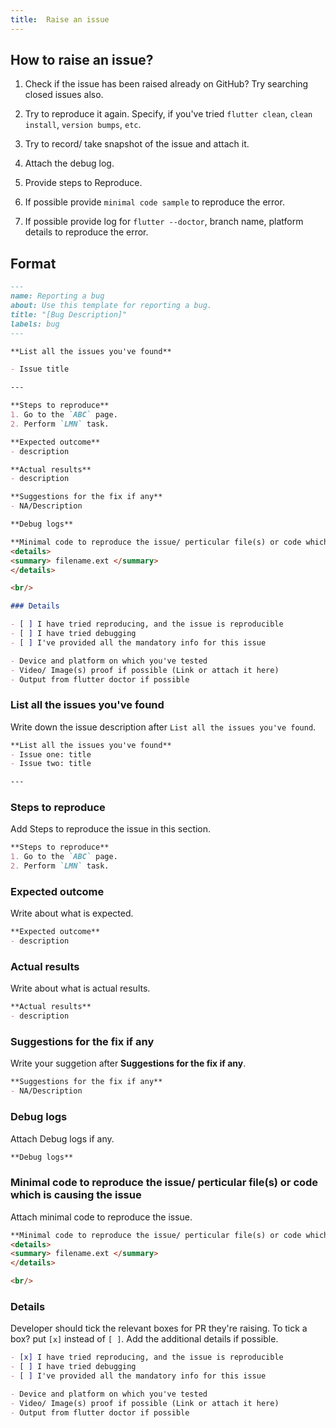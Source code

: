 ```yaml
---
title:  Raise an issue
---
```



## How to raise an issue?

1. Check if the issue has been raised already on GitHub? Try searching closed issues also.

2. Try to reproduce it again. Specify, if you've tried `flutter clean`, `clean install`, `version bumps`, `etc`.

3. Try to record/ take snapshot of the issue and attach it.

4. Attach the debug log.

5. Provide steps to Reproduce.

6. If possible provide `minimal code sample` to reproduce the error.

7. If possible provide log for `flutter --doctor`, branch name, platform details to reproduce the error.


## Format
```markdown
---
name: Reporting a bug
about: Use this template for reporting a bug.
title: "[Bug Description]"
labels: bug
---

**List all the issues you've found**

- Issue title

---

**Steps to reproduce**
1. Go to the `ABC` page.
2. Perform `LMN` task.

**Expected outcome**
- description

**Actual results**
- description

**Suggestions for the fix if any**
- NA/Description

**Debug logs**

**Minimal code to reproduce the issue/ perticular file(s) or code which is causing the issue**
<details>
<summary> filename.ext </summary>
</details>

<br/>

### Details

- [ ] I have tried reproducing, and the issue is reproducible
- [ ] I have tried debugging
- [ ] I've provided all the mandatory info for this issue

- Device and platform on which you've tested
- Video/ Image(s) proof if possible (Link or attach it here)
- Output from flutter doctor if possible

```

### List all the issues you've found
Write down the issue description after `List all the issues you've found`.

```markdown
**List all the issues you've found**
- Issue one: title
- Issue two: title

---
```

### Steps to reproduce

Add Steps to reproduce the issue in this section.

```markdown
**Steps to reproduce**
1. Go to the `ABC` page.
2. Perform `LMN` task.
```

### Expected outcome

Write about what is expected.

```markdown
**Expected outcome**
- description
```

### Actual results

Write about what is actual results.

```markdown
**Actual results**
- description
```

### Suggestions for the fix if any
Write your suggetion after **Suggestions for the fix if any**.

```markdown
**Suggestions for the fix if any**
- NA/Description
```

### Debug logs

Attach Debug logs if any.

```markdown
**Debug logs**
```

### Minimal code to reproduce the issue/ perticular file(s) or code which is causing the issue

Attach minimal code to reproduce the issue.

```markdown
**Minimal code to reproduce the issue/ perticular file(s) or code which is causing the issue**
<details>
<summary> filename.ext </summary>
</details>

<br/>
```

### Details
Developer should tick the relevant boxes for PR they're raising. To tick a box? put `[x]` instead of `[ ]`. Add the additional details if possible.

```markdown
- [x] I have tried reproducing, and the issue is reproducible
- [ ] I have tried debugging
- [ ] I've provided all the mandatory info for this issue

- Device and platform on which you've tested
- Video/ Image(s) proof if possible (Link or attach it here)
- Output from flutter doctor if possible
```
